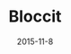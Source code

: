 ---
layout: default
modal-id: 3
date: 2015-11-8
title: Bloccit
img: bloccit.png
alt: circus.png
project-date: April 2015
client: Bloc
category: Social
description: Real live Reddit clone.
url:
---